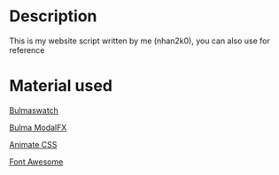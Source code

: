 # Description
This is my website script written by me (nhan2k0), you can also use for reference

# Material used
[Bulmaswatch](https://jenil.github.io/bulmaswatch/superhero/)

[Bulma ModalFX](https://github.com/postare/bulma-modal-fx)

[Animate CSS](https://github.com/daneden/animate.css)

[Font Awesome](https://fontawesome.com)

